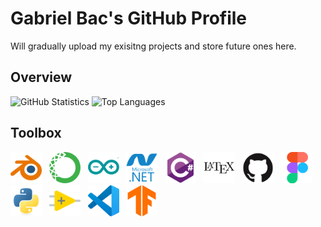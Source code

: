 # Gabriel Bac's GitHub Profile
Will gradually upload my exisitng projects and store future ones here.

## Overview 

![GitHub Statistics](https://github-readme-stats.vercel.app/api?username=daruma4&show_icons=true) ![Top Languages](https://github-readme-stats.vercel.app/api/top-langs/?username=daruma4&layout=compact&langs_count=8)

## Toolbox

<img  src="https://github.com/devicons/devicon/blob/55609aa5bd817ff167afce0d965585c92040787a/icons/blender/blender-original.svg" alt="Blender" width="50" height="50"/> &nbsp;
<img  src="https://github.com/devicons/devicon/blob/55609aa5bd817ff167afce0d965585c92040787a/icons/anaconda/anaconda-original.svg" alt="Anaconda" width="50" height="50"/> &nbsp;
<img  src="https://github.com/devicons/devicon/blob/55609aa5bd817ff167afce0d965585c92040787a/icons/arduino/arduino-original.svg" alt="Arduino" width="50" height="50"/> &nbsp;
<img  src="https://github.com/devicons/devicon/blob/55609aa5bd817ff167afce0d965585c92040787a/icons/dot-net/dot-net-plain-wordmark.svg" alt=".NET" width="50" height="50"/> &nbsp;
<img  src="https://github.com/devicons/devicon/blob/55609aa5bd817ff167afce0d965585c92040787a/icons/csharp/csharp-original.svg" alt="C#" width="50" height="50"/> &nbsp;
<img  src="https://github.com/devicons/devicon/blob/55609aa5bd817ff167afce0d965585c92040787a/icons/latex/latex-original.svg" alt="LaTeX" width="50" height="50"/> &nbsp;
<img  src="https://github.com/devicons/devicon/blob/55609aa5bd817ff167afce0d965585c92040787a/icons/github/github-original.svg" alt="GitHub" width="50" height="50"/> &nbsp;
<img  src="https://github.com/devicons/devicon/blob/55609aa5bd817ff167afce0d965585c92040787a/icons/figma/figma-original.svg" alt="Figma" width="50" height="50"/> &nbsp;
<img  src="https://github.com/devicons/devicon/blob/55609aa5bd817ff167afce0d965585c92040787a/icons/python/python-original.svg" alt="Python" width="50" height="50"/> &nbsp;
<img  src="https://github.com/devicons/devicon/blob/55609aa5bd817ff167afce0d965585c92040787a/icons/labview/labview-original.svg" alt="Labview" width="50" height="50"/> &nbsp;
<img  src="https://github.com/devicons/devicon/blob/55609aa5bd817ff167afce0d965585c92040787a/icons/vscode/vscode-original.svg" alt="VSCode" width="50" height="50"/> &nbsp;
<img  src="https://github.com/devicons/devicon/blob/55609aa5bd817ff167afce0d965585c92040787a/icons/tensorflow/tensorflow-original.svg" alt="TensorFlow" width="50" height="50"/> &nbsp;
